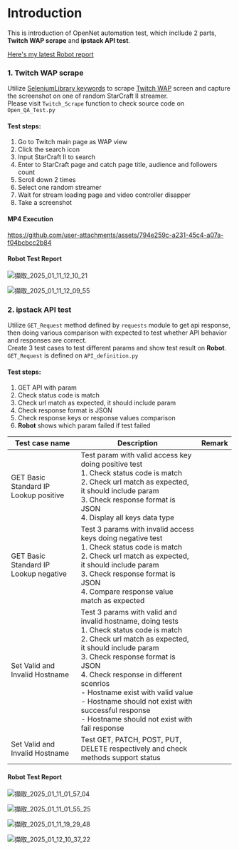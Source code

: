# Introduction

This is introduction of OpenNet automation test, which incllude 2 parts, **Twitch WAP scrape** and **ipstack API test**.

[Here's my latest Robot report](https://drive.google.com/file/d/1tgARhhHTHoG17E96I6ETgiIukeuqGkfr/view?usp=sharing)

### 1. Twitch WAP scrape
Utilize [SeleniumLibrary keywords](https://robotframework.org/SeleniumLibrary/SeleniumLibrary.html#Checkbox%20Should%20Not%20Be%20Selected) to scrape [Twitch WAP](https://m.twitch.tv/) screen and capture the screenshot on one of random StarCraft II streamer.\
Please visit `Twitch_Scrape` function to check source code on `Open_QA_Test.py`
#### Test steps:
1. Go to Twitch main page as WAP view
2. Click the search icon
3. Input StarCraft II to search
4. Enter to StarCraft page and catch page title, audience and followers count
5. Scroll down 2 times
6. Select one random streamer
7. Wait for stream loading page and video controller disapper
8. Take a screenshot

#### MP4 Execution 
https://github.com/user-attachments/assets/794e259c-a231-45c4-a07a-f04bcbcc2b84

#### Robot Test Report
![擷取_2025_01_11_12_10_21](https://github.com/user-attachments/assets/61eec53f-957c-4186-9fc3-fdd94795beba)

![擷取_2025_01_11_12_09_55](https://github.com/user-attachments/assets/86805b9d-8aff-4150-a5ef-44e308630f7c)


### 2. ipstack API test
Utilize `GET_Request` method defined by `requests` module to get api response, then doing various comparison with expected to test whether API behavior and responses are correct.\
Create 3 test cases to test different params and show test result on **Robot**. \
`GET_Request` is defined on `API_definition.py`

#### Test steps:
1. GET API with param
2. Check status code is match
3. Check url match as expected, it should include param
4. Check response format is JSON
5. Check response keys or response values comparison
6. **Robot** shows which param failed if test failed


|             Test case name             | Description | Remark |
| -------------------------------------- | ------ | ------ |
|  GET Basic Standard IP Lookup positive |  Test param with valid access key doing positive test<br>1. Check status code is match<br>2. Check url match as expected, it should include param<br>3. Check response format is JSON<br>4. Display all keys data type     |        |
|  GET Basic Standard IP Lookup negative |  Test 3 params with invalid access keys doing negative test<br>1. Check status code is match<br>2. Check url match as expected, it should include param<br>3. Check response format is JSON<br>4. Compare response value match as expected  |        |
| Set Valid and Invalid Hostname  | Test 3 params with valid and invalid hostname, doing tests<br>1. Check status code is match<br>2. Check url match as expected, it should include param<br>3. Check response format is JSON<br>4. Check response in different scenrios<br>- Hostname exist with valid value<br>- Hostname should not exist with successful response<br>- Hostname should not exist with fail response |
| Set Valid and Invalid Hostname  | Test GET, PATCH, POST, PUT, DELETE respectively and check methods support status |  |


#### Robot Test Report

![擷取_2025_01_11_01_57_04](https://github.com/user-attachments/assets/8fdd5d5e-82a6-4420-80c4-a929de86b8b0)

![擷取_2025_01_11_01_55_25](https://github.com/user-attachments/assets/1081df64-bfae-4c50-ae1f-65fbf0121c9b)

![擷取_2025_01_11_19_29_48](https://github.com/user-attachments/assets/a5b0529d-8e51-4d14-860c-76066d3c7024)

![擷取_2025_01_12_10_37_22](https://github.com/user-attachments/assets/37ecb22f-4029-49c9-9122-31c70d4e8836)

